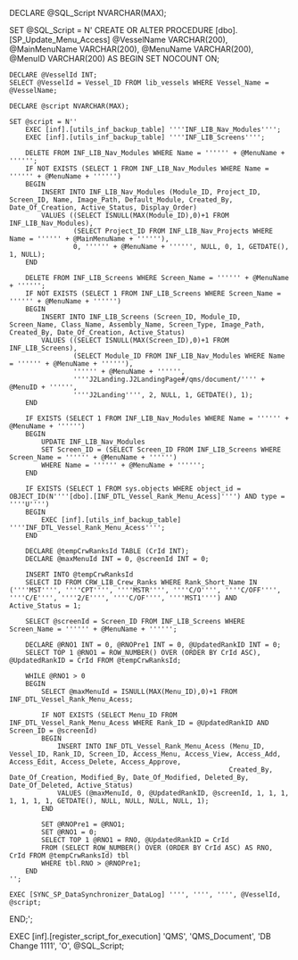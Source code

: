 DECLARE @SQL_Script NVARCHAR(MAX);

SET @SQL_Script = N'
CREATE OR ALTER PROCEDURE [dbo].[SP_Update_Menu_Access]
    @VesselName VARCHAR(200),
    @MainMenuName VARCHAR(200),
    @MenuName VARCHAR(200),
    @MenuID VARCHAR(200)
AS
BEGIN
    SET NOCOUNT ON;

    DECLARE @VesselId INT;
    SELECT @VesselId = Vessel_ID FROM lib_vessels WHERE Vessel_Name = @VesselName;

    DECLARE @script NVARCHAR(MAX);
    
    SET @script = N''
        EXEC [inf].[utils_inf_backup_table] ''''INF_LIB_Nav_Modules'''';
        EXEC [inf].[utils_inf_backup_table] ''''INF_LIB_Screens''''; 

        DELETE FROM INF_LIB_Nav_Modules WHERE Name = '''''' + @MenuName + '''''';
        IF NOT EXISTS (SELECT 1 FROM INF_LIB_Nav_Modules WHERE Name = '''''' + @MenuName + '''''')
        BEGIN
            INSERT INTO INF_LIB_Nav_Modules (Module_ID, Project_ID, Screen_ID, Name, Image_Path, Default_Module, Created_By, Date_Of_Creation, Active_Status, Display_Order)
            VALUES ((SELECT ISNULL(MAX(Module_ID),0)+1 FROM INF_LIB_Nav_Modules),
                    (SELECT Project_ID FROM INF_LIB_Nav_Projects WHERE Name = '''''' + @MainMenuName + ''''''),  
                    0, '''''' + @MenuName + '''''', NULL, 0, 1, GETDATE(), 1, NULL);
        END

        DELETE FROM INF_LIB_Screens WHERE Screen_Name = '''''' + @MenuName + '''''';
        IF NOT EXISTS (SELECT 1 FROM INF_LIB_Screens WHERE Screen_Name = '''''' + @MenuName + '''''')
        BEGIN
            INSERT INTO INF_LIB_Screens (Screen_ID, Module_ID, Screen_Name, Class_Name, Assembly_Name, Screen_Type, Image_Path, Created_By, Date_Of_Creation, Active_Status)
            VALUES ((SELECT ISNULL(MAX(Screen_ID),0)+1 FROM INF_LIB_Screens),
                    (SELECT Module_ID FROM INF_LIB_Nav_Modules WHERE Name = '''''' + @MenuName + ''''''), 
                    '''''' + @MenuName + '''''',
                    ''''J2Landing.J2LandingPage#/qms/document/'''' + @MenuID + '''''',
                    ''''J2Landing'''', 2, NULL, 1, GETDATE(), 1);
        END

        IF EXISTS (SELECT 1 FROM INF_LIB_Nav_Modules WHERE Name = '''''' + @MenuName + '''''')
        BEGIN
            UPDATE INF_LIB_Nav_Modules
            SET Screen_ID = (SELECT Screen_ID FROM INF_LIB_Screens WHERE Screen_Name = '''''' + @MenuName + '''''')
            WHERE Name = '''''' + @MenuName + '''''';
        END

        IF EXISTS (SELECT 1 FROM sys.objects WHERE object_id = OBJECT_ID(N''''[dbo].[INF_DTL_Vessel_Rank_Menu_Acess]'''') AND type = ''''U'''')
        BEGIN
            EXEC [inf].[utils_inf_backup_table] ''''INF_DTL_Vessel_Rank_Menu_Acess'''';
        END

        DECLARE @tempCrwRanksId TABLE (CrId INT);
        DECLARE @maxMenuId INT = 0, @screenId INT = 0;
        
        INSERT INTO @tempCrwRanksId
        SELECT ID FROM CRW_LIB_Crew_Ranks WHERE Rank_Short_Name IN (''''MST'''', ''''CPT'''', ''''MSTR'''', ''''C/O'''', ''''C/OFF'''', ''''C/E'''', ''''2/E'''', ''''C/OF'''', ''''MST1'''') AND Active_Status = 1;
        
        SELECT @screenId = Screen_ID FROM INF_LIB_Screens WHERE Screen_Name = '''''' + @MenuName + '''''';

        DECLARE @RNO1 INT = 0, @RNOPre1 INT = 0, @UpdatedRankID INT = 0;
        SELECT TOP 1 @RNO1 = ROW_NUMBER() OVER (ORDER BY CrId ASC), @UpdatedRankID = CrId FROM @tempCrwRanksId;

        WHILE @RNO1 > 0
        BEGIN
            SELECT @maxMenuId = ISNULL(MAX(Menu_ID),0)+1 FROM INF_DTL_Vessel_Rank_Menu_Acess;
            
            IF NOT EXISTS (SELECT Menu_ID FROM INF_DTL_Vessel_Rank_Menu_Acess WHERE Rank_ID = @UpdatedRankID AND Screen_ID = @screenId)
            BEGIN
                INSERT INTO INF_DTL_Vessel_Rank_Menu_Acess (Menu_ID, Vessel_ID, Rank_ID, Screen_ID, Access_Menu, Access_View, Access_Add, Access_Edit, Access_Delete, Access_Approve,
                                                           Created_By, Date_Of_Creation, Modified_By, Date_Of_Modified, Deleted_By, Date_Of_Deleted, Active_Status)
                VALUES (@maxMenuId, 0, @UpdatedRankID, @screenId, 1, 1, 1, 1, 1, 1, 1, GETDATE(), NULL, NULL, NULL, NULL, 1);
            END

            SET @RNOPre1 = @RNO1;
            SET @RNO1 = 0;
            SELECT TOP 1 @RNO1 = RNO, @UpdatedRankID = CrId
            FROM (SELECT ROW_NUMBER() OVER (ORDER BY CrId ASC) AS RNO, CrId FROM @tempCrwRanksId) tbl
            WHERE tbl.RNO > @RNOPre1;
        END
    '';

    EXEC [SYNC_SP_DataSynchronizer_DataLog] '''', '''', '''', @VesselId, @script;
END;';

EXEC [inf].[register_script_for_execution] 
    'QMS', 
    'QMS_Document', 
    'DB Change 1111', 
    'O', 
    @SQL_Script;
